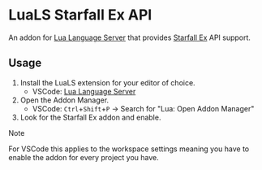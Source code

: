# LuaLS Starfall Ex API

An addon for [Lua Language Server](https://luals.github.io) that provides [Starfall Ex](https://github.com/thegrb93/StarfallEx) API support.

## Usage

1. Install the LuaLS extension for your editor of choice.
    - VSCode: [Lua Language Server](https://marketplace.visualstudio.com/items?itemName=sumneko.lua)
2. Open the Addon Manager.
    - VSCode: `Ctrl`+`Shift`+`P` -> Search for "Lua: Open Addon Manager"
3. Look for the Starfall Ex addon and enable.

> [!NOTE]
> For VSCode this applies to the workspace settings meaning you have to enable the addon for every project you have.
